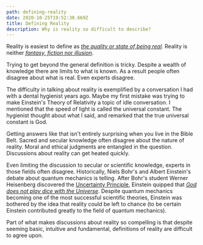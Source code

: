 ```yaml
---
path: defining-reality
date: 2020-10-25T19:52:30.669Z
title: Defining Reality
description: Why is reality so difficult to describe?
---
```

Reality is easiest to define as *[the quality or state of being real](https://www.merriam-webster.com/dictionary/reality)*. Reality is neither [*fantasy, fiction* nor *illusion*](https://www.merriam-webster.com/thesaurus/reality).

Trying to get beyond the general definition is tricky. Despite a wealth of knowledge there are limits to what is known. As a result people often disagree about what is real. Even experts disagree.

The difficulty in talking about reality is exemplified by a conversation I had with a dental hygienist years ago. Maybe my first mistake was trying to make Einstein's Theory of Relativity a topic of idle conversation. I mentioned that the speed of light is called the universal constant. The hygienist thought about what I said, and remarked that the true universal constant is God. 

Getting answers like that isn't entirely surprising when you live in the Bible Belt. Sacred and secular knowledge often disagree about the nature of reality. Moral and ethical judgments are entangled in the question. Discussions about reality can get heated quickly.

Even limiting the discussion to secular or scientific knowledge, experts in those fields often disagree. Historically, Niels Bohr's and Albert Einstein's debate about quantum mechanics is telling. After Bohr's student Werner Heisenberg discovered the [Uncertainty Principle](https://plato.stanford.edu/entries/qt-uncertainty/), Einstein quipped that *[God does not play dice with the Universe](https://www.businessinsider.com/god-does-not-play-dice-quote-meaning-2015-11)*. Despite quantum mechanics becoming one of the most successful scientific theories, Einstein was bothered by the idea that reality could be left to chance (to be certain Einstein contributed greatly to the field of quantum mechanics).

Part of what makes discussions about reality so compelling is that despite seeming basic, intuitive and fundamental, definitions of reality are difficult to agree upon.